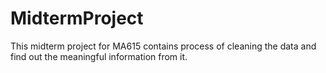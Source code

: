 # MidtermProject
This midterm project for MA615 contains process of cleaning the data and find out the meaningful information from it.
